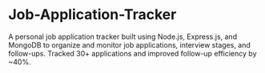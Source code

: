 # Job-Application-Tracker
A personal job application tracker built using Node.js, Express.js, and MongoDB to organize and monitor job applications, interview stages, and follow-ups. Tracked 30+ applications and improved follow-up efficiency by ~40%.
